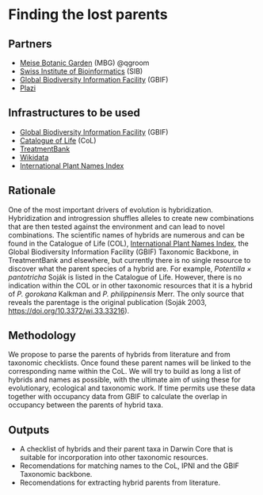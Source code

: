 # Finding the lost parents

## Partners
* [Meise Botanic Garden](https://www.plantentuinmeise.be/en/) (MBG) @qgroom
* [Swiss Institute of Bioinformatics](https://www.sib.swiss/) (SIB)
* [Global Biodiversity Information Facility](https://www.gbif.org/) (GBIF)
* [Plazi](http://www.plazi.org/)

## Infrastructures to be used 
* [Global Biodiversity Information Facility](https://www.gbif.org/) (GBIF)
* [Catalogue of Life](https://www.catalogueoflife.org/) (CoL)
* [TreatmentBank](http://plazi.org/resources/treatmentbank/)
* [Wikidata](https://www.wikidata.org/wiki/Wikidata:Main_Page)
* [International Plant Names Index](https://www.ipni.org/)

## Rationale
One of the most important drivers of evolution is hybridization. Hybridization and introgression shuffles alleles to create new combinations that are then tested against the environment and can 
lead to novel combinations. The scientific names of hybrids are numerous and can be found in the Catalogue of Life (COL), [International Plant Names Index](https://www.ipni.org/), the Global Biodiversity Information Facility (GBIF) Taxonomic Backbone, 
in TreatmentBank and elsewhere, but currently there is no single resource to discover what the parent species of a hybrid are. For example, *Potentilla × pantotricha* Soják is listed in the Catalogue of Life. However, there is no indication within the COL or in other taxonomic resources that it is a hybrid of *P. gorokana* Kalkman and *P. philippinensis* Merr. The only source that reveals the parentage is the original publication (Soják 2003, https://doi.org/10.3372/wi.33.33216).
## Methodology
We propose to parse the parents of hybrids from literature and from taxonomic checklists. Once found these parent names will be linked to the corresponding name within the CoL. We will try to build as long a list of hybrids and names as possible, with the ultimate aim of using these for evolutionary, ecological and taxonomic work. If time permits use these data together with occupancy data from GBIF to calculate the overlap in occupancy between the parents of hybrid taxa.

## Outputs
* A checklist of hybrids and their parent taxa in Darwin Core that is suitable for incorporation into other taxonomic resources.
* Recomendations for matching names to the CoL, IPNI and the GBIF Taxonomic backbone.
* Recomendations for extracting hybrid parents from literature.

